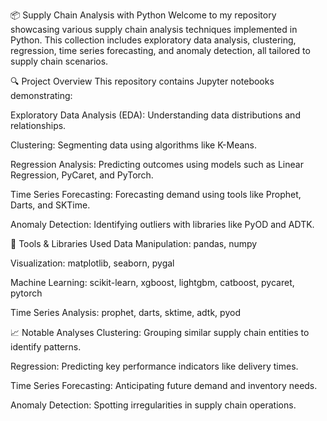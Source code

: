 📦 Supply Chain Analysis with Python
Welcome to my repository showcasing various supply chain analysis techniques implemented in Python. This collection includes exploratory data analysis, clustering, regression, time series forecasting, and anomaly detection, all tailored to supply chain scenarios.

🔍 Project Overview
This repository contains Jupyter notebooks demonstrating:

Exploratory Data Analysis (EDA): Understanding data distributions and relationships.

Clustering: Segmenting data using algorithms like K-Means.

Regression Analysis: Predicting outcomes using models such as Linear Regression, PyCaret, and PyTorch.

Time Series Forecasting: Forecasting demand using tools like Prophet, Darts, and SKTime.

Anomaly Detection: Identifying outliers with libraries like PyOD and ADTK.

🧰 Tools & Libraries Used
Data Manipulation: pandas, numpy

Visualization: matplotlib, seaborn, pygal

Machine Learning: scikit-learn, xgboost, lightgbm, catboost, pycaret, pytorch

Time Series Analysis: prophet, darts, sktime, adtk, pyod

📈 Notable Analyses
Clustering: Grouping similar supply chain entities to identify patterns.

Regression: Predicting key performance indicators like delivery times.

Time Series Forecasting: Anticipating future demand and inventory needs.

Anomaly Detection: Spotting irregularities in supply chain operations.

